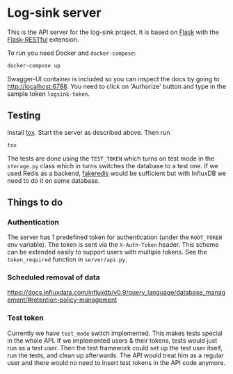 # Log-sink server
This is the API server for the log-sink project.
It is based on [Flask](http://flask.pocoo.org/) with the
[Flask-RESTful](https://flask-restful.readthedocs.io/en/0.3.5/) extension.

To run you need Docker and `docker-compose`:
```bash
docker-compose up
```

Swagger-UI container is included so you can inspect the docs by going to <http://localhost:6788>.
You need to click on 'Authorize' button and type in the sample token `logsink-token`.

## Testing
Install [tox](https://tox.readthedocs.io/en/latest/). Start the server as described above.
Then run

```bash
tox
```

The tests are done using the `TEST_TOKEN` which turns on test mode in the `storage.py`
class which in turns switches the database to a test one.
If we used Redis as a backend, [fakeredis](https://github.com/guilleiguaran/fakeredis)
would be sufficient but with InfluxDB we need to do it on some database.

## Things to do
### Authentication
The server has 1 predefined token for authentication (under the `ROOT_TOKEN` env variable).
The token is sent via the `X-Auth-Token` header. This scheme can be extended easily to
support users with multiple tokens. See the `token_required` function in `server/api.py`.

### Scheduled removal of data
https://docs.influxdata.com/influxdb/v0.9/query_language/database_management/#retention-policy-management

### Test token
Currently we have `test_mode` switch implemented. This makes tests special in the whole
API. If we implemented users & their tokens, tests would just run as a test user.
Then the test framework could set up the test user itself, run the tests, and clean
up afterwards. The API would treat him as a regular user and there would no need to insert
test tokens in the API code anymore.
